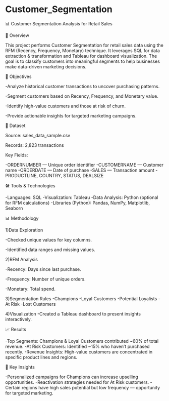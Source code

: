 # Customer_Segmentation
📊 Customer Segmentation Analysis for Retail Sales

📌 Overview

This project performs Customer Segmentation for retail sales data using the RFM (Recency, Frequency, Monetary) technique. It leverages SQL for data extraction & transformation and Tableau for dashboard visualization. The goal is to classify customers into meaningful segments to help businesses make data-driven marketing decisions.

🎯 Objectives

-Analyze historical customer transactions to uncover purchasing patterns.

-Segment customers based on Recency, Frequency, and Monetary value.

-Identify high-value customers and those at risk of churn.

-Provide actionable insights for targeted marketing campaigns.

📂 Dataset

Source: sales_data_sample.csv

Records: 2,823 transactions

Key Fields:

-ORDERNUMBER — Unique order identifier
-CUSTOMERNAME — Customer name
-ORDERDATE — Date of purchase
-SALES — Transaction amount
-PRODUCTLINE, COUNTRY, STATUS, DEALSIZE

🛠️ Tools & Technologies

-Languages: SQL
-Visualization: Tableau
-Data Analysis: Python (optional for RFM calculations)
-Libraries (Python): Pandas, NumPy, Matplotlib, Seaborn

📊 Methodology

1)Data Exploration

-Checked unique values for key columns.

-Identified data ranges and missing values.

2)RFM Analysis

-Recency: Days since last purchase.

-Frequency: Number of unique orders.

-Monetary: Total spend.

3)Segmentation Rules
-Champions
-Loyal Customers
-Potential Loyalists
-At Risk
-Lost Customers

4)Visualization
-Created a Tableau dashboard to present insights interactively.

📈 Results

-Top Segments: Champions & Loyal Customers contributed ~60% of total revenue.
-At Risk Customers: Identified ~15% who haven’t purchased recently.
-Revenue Insights: High-value customers are concentrated in specific product lines and regions.

📌 Key Insights

-Personalized campaigns for Champions can increase upselling opportunities.
-Reactivation strategies needed for At Risk customers.
-Certain regions have high sales potential but low frequency — opportunity for targeted marketing.
